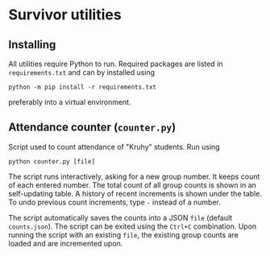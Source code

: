 # Survivor utilities

## Installing

All utilities require Python to run.
Required packages are listed in `requirements.txt` and can by installed using

```
python -m pip install -r requirements.txt
```

preferably into a virtual environment.

## Attendance counter (`counter.py`)

Script used to count attendance of "Kruhy" students.
Run using

```
python counter.py [file]
```

The script runs interactively, asking for a new group number.
It keeps count of each entered number.
The total count of all group counts is shown in an self-updating table.
A history of recent increments is shown under the table.
To undo previous count increments, type `-` instead of a number.

The script automatically saves the counts into a JSON `file` (default `counts.json`).
The script can be exited using the `Ctrl+C` combination.
Upon running the script with an existing `file`, the existing group counts are loaded
and are incremented upon.
